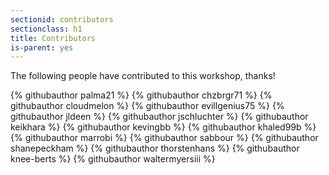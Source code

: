 ```yaml
---
sectionid: contributors
sectionclass: h1
title: Contributors
is-parent: yes
---
```


The following people have contributed to this workshop, thanks!

<div class="github-contributors">
{% githubauthor palma21 %}
{% githubauthor chzbrgr71 %}
{% githubauthor cloudmelon %}
{% githubauthor evillgenius75 %}
{% githubauthor jldeen %}
{% githubauthor jschluchter %}
{% githubauthor keikhara %}
{% githubauthor kevingbb %}
{% githubauthor khaled99b %}
{% githubauthor marrobi %}
{% githubauthor sabbour %}
{% githubauthor shanepeckham %}
{% githubauthor thorstenhans %}
{% githubauthor knee-berts %}
{% githubauthor waltermyersiii %}
</div>
